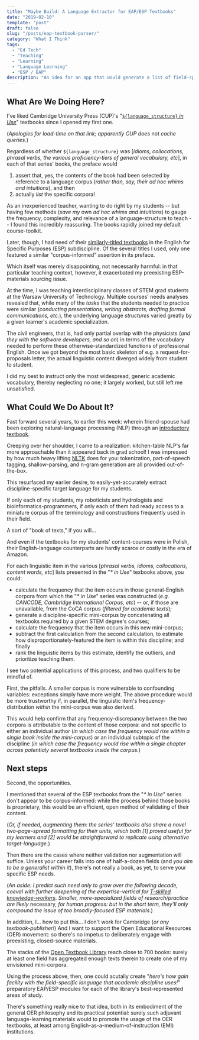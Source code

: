 ```yaml
---
title: "Maybe Build: A Language Extractor for EAP/ESP Textbooks"
date: "2019-02-10"
template: "post"
draft: false
slug: "/posts/eap-textbook-parser/"
category: "What I Think"
tags:
  - "Ed Tech"
  - "Teaching"
  - "Learning"
  - "Language Learning"
  - "ESP / EAP"
description: "An idea for an app that would generate a list of field-specific language, in order to help ELL's use their textbooks in English-medium courses."
---
```


## What Are We Doing Here?

I've liked Cambridge University Press (CUP)'s "[`${language_structure}` _in Use_](https://www.cambridge.org/us/search?site=CE&currentTheme=Learning&iFeelLucky=false&query=in+use)" textbooks since I opened my first one.

(_Apologies for load-time on that link; apparently CUP does_ not _cache queries._)

Regardless of whether `${language_structure}` was [_idioms, collocations, phrasal verbs, the various proficiency-tiers of general vocabulary, etc_], in each of that series' books, the preface would 
1. assert that, yes, the contents of the book had been selected by reference to a language corpus (_rather than, say, their ad hoc whims and intuitions_), and then 
2. actually _list_ the specific corpora!

As an inexperienced teacher, wanting to do right by my students -- but having few methods (_save my_ own _ad hoc whims and intuitions_) to gauge the frequency, complexity, and relevance of a language-structure to teach -- I found this incredibly reassuring. The books rapidly joined my default course-toolkit.

Later, though, I had need of their [similarly-titled textbooks](https://www.cambridge.org/us/search?currentTheme=Learning&query=in+use&tab=cambridgeenglish&pageSize=20&webSubjects%5B%5D=Business%2C+Professional+and+Vocational-%3EBusiness+English&webSubjects%5B%5D=Business%2C+Professional+and+Vocational-%3EProfessional+English&webSubjects%5B%5D=Business%2C+Professional+and+Vocational-%3EVocational+English&sortOrder=&openOptions[]=facet_webSubjects&openOptions[]=facet_2fb6a8fac8c372930fcf18be85f26937&openOptions[]=facet_lvar&openOptions[]=facet_format&openOptions[]=facet_exam&openOptions[]=facet_cef&openOptions[]=facet_type&closedOptions[]=facet_f4a9b56113fbe3f774b9a3f996c3cbab&closedOptions[]=facet_7be323f6b6592373405912878ea44470&closedOptions[]=facet_64d8e9e09d34e44c325b15bdd15afbd3&closedOptions[]=facet_3b7fa03a0f178febd25dd574a3d90f87&closedOptions[]=facet_9a8f31e38f64f5d5d511e76a60cb78f6&closedOptions[]=facet_273b64be1cb56d3af1ba2a687f97ee15&closedOptions[]=facet_557234f63109d60f77e9bb72a576645a&closedOptions[]=facet_f0dd11412ad4bc8a5856af65db7a3f1e&closedOptions[]=facet_45015ac31c52095fe7936111d2d32455) in the English for Specific Purposes (ESP) subdiscipline. Of the several titles I used, only one featured a similar "corpus-informed" assertion in its preface. 

Which itself was merely disappointing, not necessarily harmful: in that particular teaching context, however, it exacerbated my preexisting ESP-materials sourcing issue. 

At the time, I was teaching interdisciplinary classes of STEM grad students at the Warsaw University of Technology. Multiple courses' needs analyses revealed that, while many of the _tasks_ that the students needed to practice were similar (_conducting presentations, writing abstracts, drafting formal communications, etc._), the underlying language _structures_ varied greatly by a given learner's academic specialization. 

The civil engineers, that is, had only partial overlap with the physicists (_and they with the software developers, and so on_) in terms of the vocabulary needed to perform these otherwise-standardized functions of professional English. Once we got beyond the most basic skeleton of e.g. a request-for-proposals letter, the actual linguistic content diverged widely from student to student.

I did my best to instruct only the most widespread, generic academic vocabulary, thereby neglecting no one; it largely worked, but still left me unsatisfied. 

## What Could We Do About It?

Fast forward several years, to earlier this week: wherein friend-spouse had been exploring natural-language processing (NLP) through an [introductory textbook](http://shop.oreilly.com/product/9780596516499). 

Creeping over her shoulder, I came to a realization: kitchen-table NLP's far more approachable than it appeared back in grad school! I was impressed by how much heavy lifting [NLTK](https://en.wikipedia.org/wiki/Natural_Language_Toolkit) does for you: tokenization, part-of-speech tagging, shallow-parsing, and n-gram generation are all provided out-of-the-box.

This resurfaced my earlier desire, to easily-yet-accurately extract discipline-specific target language for my students.

If only each of my students, my roboticists and hydrologists and bioinformatics-programmers, if only each of them had ready access to a miniature corpus of the terminology and constructions frequently used in their field. 

A sort of "book of texts," if you will...

And even if the textbooks for my students' content-courses were in Polish, their English-language counterparts are hardly scarce or costly in the era of Amazon.

For each linguistic item in the various [_phrasal verbs, idioms, collocations, content words, etc_] lists presented in the "_* in Use_" texbooks above, you could:
- calculate the frequency that the item occurs in those general-English corpora from which the "_* in Use_" series was constructed (_e.g. CANCODE, Cambridge International Corpus, etc_) -- or, if those are unavailable, from the CoCA corpus (_filtered for academic texts_); 
- generate a discipline-specific mini-corpus by concatenating all textbooks required by a given STEM degree's courses; 
- calculate the frequency that the item occurs in this new mini-corpus;
- subtract the first calculation from the second calculation, to estimate how disproportionately-featured the item is within this discipline; and finally
- rank the linguistic items by this estimate, identify the outliers, and prioritize teaching them.

I see two potential applications of this process, and two qualifiers to be mindful of.

First, the pitfalls. A smaller corpus is more vulnerable to confounding variables: exceptions simply have more weight. The above procedure would be more trustworthy if, in parallel, the linguistic item's frequency-distribution _within_ the mini-corpus was also derived. 

This would help confirm that any frequency-discrepancy between the two corpora is attributable to the content of those corpora: and not specific to either an individual author (_in which case the frequency would rise within a single book inside the mini-corpus_) or an individual subtopic of the discipline (_in which case the frequency would rise within a single chapter across potentialy several textbooks inside the corpus._)

## Next steps

Second, the opportunities. 

I mentioned that several of the ESP textbooks from the "_* in Use_" series don't appear to be corpus-informed: while the process behind those books is proprietary, this would be an efficient, open method of validating of their content. 

(_Or, if needed, augmenting them: the series' textbooks also share a novel two-page-spread formatting for their units, which both [1] proved useful for my learners and [2] would be straightforward to replicate using alternative target-language._)

Then there are the cases where neither validation nor augmentation will suffice. Unless your career falls into one of half-a-dozen fields (and _you aim to be a generalist within it_), there's not really a book, as yet, to serve your specific ESP needs. 

(_An aside: I predict such need only to grow over the following decade, coeval with further deepening of the expertise-vertical for_ [_T-skilled knowledge-workers_](https://en.wikipedia.org/wiki/T-shaped_skills)_. Smaller, more-specialized fields of research/practice are likely_ necessary, _for human progress: but in the short term, they'll only compound the issue of too broadly-focused ESP materials._)

In addition, I... how to put this... I don't work for Cambridge (_or any textbook-publisher!_) And I want to support the Open Educational Resources (OER) movement: so there's no impetus to deliberately engage with preexisting, closed-source materials.

The stacks of the [Open Textbook Library](https://open.umn.edu/opentextbooks) reach close to 700 books: surely at least one field has aggregated enough texts therein to create one of my envisioned mini-corpora.

Using the process above, then, one could acutally create "_here's how gain facility with the field-specific language that academic discipline uses!_" preparatory EAP/ESP modules for each of the library's best-represented areas of study.

There's something really nice to that idea, both in its embodiment of the general OER philosophy and its practical potential: surely such adjuvant language-learning materials would to promote the usage of the OER textbooks, at least among English-as-a-medium-of-instruction (EMI) institutions.